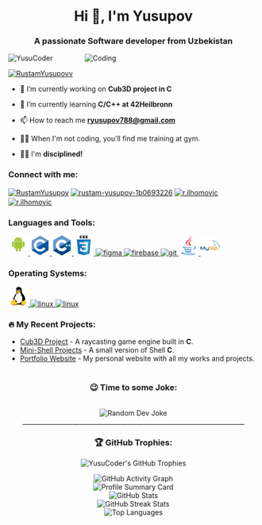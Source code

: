 
<h1 align="center">Hi 👋, I'm Yusupov</h1>
<h3 align="center">A passionate Software developer from Uzbekistan</h3>
<img align="right" alt="Coding" width="350" src="https://media.giphy.com/media/SWoSkN6DxTszqIKEqv/giphy.gif">

<p align="left"> <img src="https://komarev.com/ghpvc/?username=YusuCoder&label=Profile%20views&color=0e75b6&style=flat" alt="YusuCoder" /> </p>

<p align="left"> <a href="https://twitter.com/RustamYusupovv" target="blank"><img src="https://img.shields.io/twitter/follow/RustamYusupovv?logo=twitter&style=for-the-badge" alt="RustamYusupovv" /></a> </p>

- 🔭 I’m currently working on **Cub3D project in C**

- 🌱 I’m currently learning **C/C++ at 42Heilbronn**

- 📫 How to reach me **ryusupov788@gmail.com**

- 🏋️‍♂️ When I'm not coding, you’ll find me training at gym.

- 🧘‍♂️ I'm **disciplined!**

<h3 align="left">Connect with me:</h3>
<p align="left">
<a href="https://twitter.com/RustamYusupovv" target="blank"><img align="center" src="https://raw.githubusercontent.com/rahuldkjain/github-profile-readme-generator/master/src/images/icons/Social/twitter.svg" alt="RustamYusupov" height="30" width="40" /></a>
<a href="https://www.linkedin.com/in/rustam-yusupov-1b0693226/" target="blank"><img align="center" src="https://raw.githubusercontent.com/rahuldkjain/github-profile-readme-generator/master/src/images/icons/Social/linked-in-alt.svg" alt="rustam-yusupov-1b0693226" height="30" width="40" /></a>
<a href="https://www.instagram.com/r.ilhomovic/" target="blank"><img align="center" src="https://raw.githubusercontent.com/rahuldkjain/github-profile-readme-generator/master/src/images/icons/Social/instagram.svg" alt="r.ilhomovic" height="30" width="40" /></a>
<a href="https://t.me/@RY00101" target="blank"><img align="center" src="https://img.icons8.com/?size=100&id=63306&format=png&color=000000" alt="r.ilhomovic" height="35" width="35" /></a>


<h3 align="left">Languages and Tools:</h3>
<p align="left"> <a href="https://developer.android.com" target="_blank" rel="noreferrer"> <img src="https://raw.githubusercontent.com/devicons/devicon/master/icons/android/android-original-wordmark.svg" alt="android" width="40" height="40"/> </a> 
<a href="https://www.cprogramming.com/" target="_blank" rel="noreferrer"> <img src="https://raw.githubusercontent.com/devicons/devicon/master/icons/c/c-original.svg" alt="c" width="40" height="40"/> </a> 
<a href="https://www.w3schools.com/cpp/" target="_blank" rel="noreferrer"> <img src="https://raw.githubusercontent.com/devicons/devicon/master/icons/cplusplus/cplusplus-original.svg" alt="cplusplus" width="40" height="40"/> </a> 
<a href="https://www.w3schools.com/css/" target="_blank" rel="noreferrer"> <img src="https://raw.githubusercontent.com/devicons/devicon/master/icons/css3/css3-original-wordmark.svg" alt="css3" width="40" height="40"/> </a> 
<a href="https://www.figma.com/" target="_blank" rel="noreferrer"> <img src="https://www.vectorlogo.zone/logos/figma/figma-icon.svg" alt="figma" width="40" height="40"/> </a> 
<a href="https://firebase.google.com/" target="_blank" rel="noreferrer"> <img src="https://www.vectorlogo.zone/logos/firebase/firebase-icon.svg" alt="firebase" width="40" height="40"/> </a> 
<a href="https://git-scm.com/" target="_blank" rel="noreferrer"> <img src="https://www.vectorlogo.zone/logos/git-scm/git-scm-icon.svg" alt="git" width="40" height="40"/> </a> 
<a href="https://www.java.com" target="_blank" rel="noreferrer"> <img src="https://raw.githubusercontent.com/devicons/devicon/master/icons/java/java-original.svg" alt="java" width="40" height="40"/> </a>  
<a href="https://www.mysql.com/" target="_blank" rel="noreferrer"> <img src="https://raw.githubusercontent.com/devicons/devicon/master/icons/mysql/mysql-original-wordmark.svg" alt="mysql" width="40" height="40"/> </a> 

<h3 align="left">Operating Systems:</h3>
<a href="https://www.linux.org/" target="_blank" rel="noreferrer"> <img src="https://raw.githubusercontent.com/devicons/devicon/master/icons/linux/linux-original.svg" alt="linux" width="40" height="40"/> </a> 
<a href="https://www.linux.org/" target="_blank" rel="noreferrer"> <img src="https://img.icons8.com/?size=100&id=17843&format=png&color=000000" alt="linux" width="40" height="40"/> </a> 
<a href="https://www.linux.org/" target="_blank" rel="noreferrer"> <img src="https://img.icons8.com/?size=100&id=108792&format=png&color=000000" alt="linux" width="40" height="40"/> </a>

<h3 align="left">🔥 My Recent Projects:</h3>
<ul>
  <li align="left"><a href="https://github.com/YusuCoder/cub3d" target="_blank">Cub3D Project</a> - A raycasting game engine built in <strong>C</strong>.</li>
  <li align="left"><a href="https://github.com/YusuCoder/minishell" target="_blank">Mini-Shell Projects</a> - A small version of Shell <strong>C</strong>.</li>
  <li align="left"><a href="https://github.com/YusuCoder/portfolio" target="_blank">Portfolio Website</a> - My personal website with all my works and projects.</li><br>
</ul>


<div align="center">
  <h3> 😉 Time to some Joke:</h3><br>
  <img src="https://readme-jokes.vercel.app/api?theme=dark" alt="Random Dev Joke" />
</div>

<div align="center">
  ______________________________________________________________________<br>
</div>

<div align="center">
<p align="center">
  <h3 align="center">🏆 GitHub Trophies:</h3>
  <img src="https://github-profile-trophy.vercel.app/?username=YusuCoder&theme=dark" alt="YusuCoder's GitHub Trophies" />
</p>
</div>

<div align="center">
  <img src="https://github-readme-activity-graph.vercel.app/graph?username=YusuCoder&theme=high-contrast" height="165" alt="GitHub Activity Graph" />
</div>
<div align="center">
    <img src="https://github-profile-summary-cards.vercel.app/api/cards/profile-details?username=YusuCoder&card_width=200&theme=dark" height="135" alt="Profile Summary Card" />
</div>
<div align="center">
  <img src="https://github-readme-stats.vercel.app/api?username=YusuCoder&card_width=615&hide_title=false&hide_rank=false&show_icons=true&include_all_commits=true&count_private=true&disable_animations=false&theme=dark&locale=en&hide_border=false" height="150" alt="GitHub Stats" />
</div>
<div align="center">
  <img src="https://github-readme-streak-stats.herokuapp.com/?user=YusuCoder&card_width=615&theme=dark" height="150" alt="GitHub Streak Stats" />
</div>
<div align="center">
  <img src="https://github-readme-stats.vercel.app/api/top-langs?username=YusuCoder&locale=en&hide_title=false&layout=compact&card_width=522&langs_count=5&theme=dark&hide_border=false" height="150" alt="Top Languages" />
</div>

[web]: https://yusucoder.vercel.app/
[twitter]: https://twitter.com/RustamYusupovv
[instagram]: https://www.instagram.com/r.ilhomovic/
[linkedin]: https://www.linkedin.com/in/rustam-yusupov-1b0693226/
[telegram]: https://t.me/RY00101

